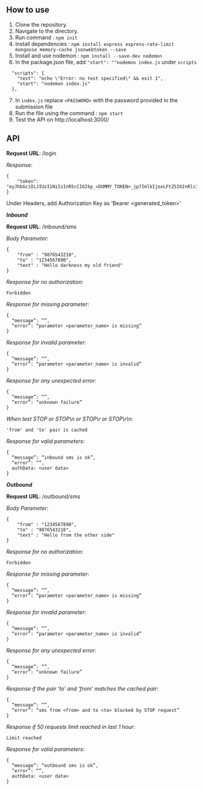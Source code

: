 ## How to use

1. Clone the repository.
2. Navigate to the directory.
3. Run command : `npm init`
4. Install dependencies : `npm install express express-rate-limit mongoose memory-cache jsonwebtoken --save`
5. Install and use nodemon : `npm install --save-dev nodemon`
6. In the package.json file, add `"start": ""nodemon index.js` under `scripts`
```
  "scripts": {
    "test": "echo \"Error: no test specified\" && exit 1",
    "start": "nodemon index.js"
  },
```
7. In `index.js` replace `<PASSWORD>` with the password provided in the submission file
8. Run the file using the command : `npm start`
9. Test the API on http://localhost:3000/

## API

**Request URL**: /login

*Response*:
```
{
    "token": "eyJhbGciOiJIUzI1NiIsInR5cCI6Ikp_<DUMMY_TOKEN>_jp7ImlkIjoxLFtZSI6InRlc3RfdXNlciJ9LCasdfsdfjIGKAGFkgDFGADFgADFGLJHGdfHG"
}
```
Under Headers, add Authorization Key as 'Bearer <generated_token>'

***Inbound***

**Request URL**: /inbound/sms

*Body Parameter*:
```
{
	"from" : "9876543210",
	"to" : "1234567890",
	"text" : "Hello darkness my old friend"
}
```
*Response for no authorization*:
```
Forbidden
```
*Response for missing parameter*:
```
{
  “message”: “”,
  “error”: “parameter <parameter_name> is missing”
}
```
*Response for invalid parameter*:
```
{
  “message”: “”,
  “error”: “parameter <parameter_name> is invalid”
}
```
*Response for any unexpected error*:
```
{
  “message”: “”,
  “error”: “unknown failure”
}
```
*When text STOP or STOP\n or STOP\r or STOP\r\n*:
```
'from' and 'to' pair is cached 
```
*Response for valid parameters*:
```
{
  “message”: “inbound sms is ok”,
  “error”: “”,
  authData: <user data>
}
```
***Outbound***

**Request URL**: /outbound/sms

*Body Parameter*:
```
{
	"from" : "1234567890",
	"to" : "9876543210",
	"text" : "Hello from the other side"
}
```
*Response for no authorization*:
```
Forbidden
```
*Response for missing parameter*:
```
{
  “message”: “”,
  “error”: “parameter <parameter_name> is missing”
}
```
*Response for invalid parameter*:
```
{
  “message”: “”,
  “error”: “parameter <parameter_name> is invalid”
}
```
*Response for any unexpected error*:
```
{
  “message”: “”,
  “error”: “unknown failure”
}
```
*Response if the pair ‘to’ and ‘from’ matches the cached pair*:
```
{
  “message”: “”,
  “error”: “sms from <from> and to <to> blocked by STOP request”
}
```
*Response if 50 requests limit reached in last 1 hour*:
```
Limit reached
```
*Response for valid parameters*:
```
{
  “message”: “outbound sms is ok”,
  “error”: “”,
  authData: <user data>
}
```

